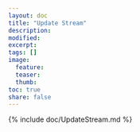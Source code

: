```yaml
---
layout: doc
title: "Update Stream"
description:
modified:
excerpt:
tags: []
image:
  feature:
  teaser:
  thumb:
toc: true
share: false
---
```


{% include doc/UpdateStream.md %}
